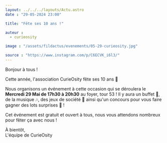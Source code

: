```yaml
---
layout: ../../../layouts/Actu.astro
date : "29-05-2024 23:00"

title: "Fête ses 10 ans !"

auteur :
  - curieosity

image : "/assets/fildactus/evenements/05-29-curieosity.jpg"

source : "https://www.instagram.com/p/C6ECVK_i6l3/"
---
```


Bonjour à tous !

Cette année, l'association CurieOsity fête ses 10 ans 🥳

Nous organisons un événement à cette occasion qui se déroulera le __Mercredi 29 Mai de 17h30 à 20h30__ au foyer, tour 53 ! Il y aura un buffet 🎂, de la musique 🎶, des jeux de société 🎲 ainsi qu'un concours pour vous faire gagner des lots surprises 🎁 !

Cet événement est gratuit et ouvert à tous, nous vous attendons nombreux pour fêter ça avec nous !

À bientôt,  
L'équipe de CurieOsity